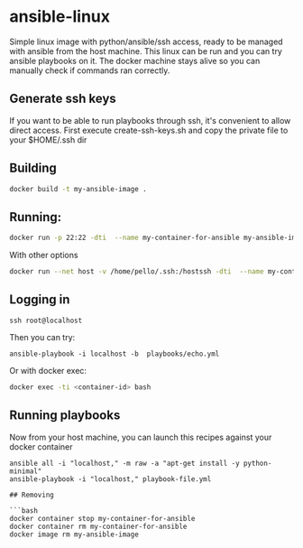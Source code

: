 # ansible-linux
Simple linux image with python/ansible/ssh access, ready to be managed with ansible from the host machine.
This linux can be run and you can try ansible playbooks on it.
The docker machine stays alive so you can manually check if commands ran correctly.

## Generate ssh keys
If you want to be able to run playbooks through ssh, it's convenient to allow direct access.
First execute create-ssh-keys.sh and copy the private file to your $HOME/.ssh dir


## Building
```bash
docker build -t my-ansible-image .
 ```

## Running:
```bash
docker run -p 22:22 -dti  --name my-container-for-ansible my-ansible-image
```

With other options
```bash
docker run --net host -v /home/pello/.ssh:/hostssh -dti  --name my-container-for-ansible my-ansible-image
```

## Logging in
```
ssh root@localhost
```

Then you can try:
```
ansible-playbook -i localhost -b  playbooks/echo.yml
```

Or with docker exec:
```bash
docker exec -ti <container-id> bash
```

## Running playbooks
Now from your host machine, you can launch this recipes against your docker container
```
ansible all -i "localhost," -m raw -a "apt-get install -y python-minimal"
ansible-playbook -i "localhost," playbook-file.yml

## Removing

```bash
docker container stop my-container-for-ansible
docker container rm my-container-for-ansible
docker image rm my-ansible-image
```
